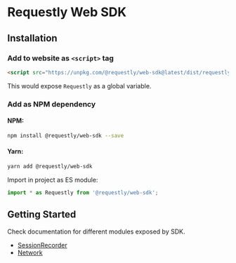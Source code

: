 # Requestly Web SDK

## Installation

### Add to website as `<script>` tag

```html
<script src="https://unpkg.com/@requestly/web-sdk@latest/dist/requestly-web-sdk.min.js" crossorigin></script>
```
This would expose `Requestly` as a global variable.

### Add as NPM dependency

#### NPM:
```sh
npm install @requestly/web-sdk --save 
```

#### Yarn:
```sh
yarn add @requestly/web-sdk
```

Import in project as ES module:
```javascript
import * as Requestly from '@requestly/web-sdk';
```

## Getting Started

Check documentation for different modules exposed by SDK.

- [SessionRecorder](documentation/SessionRecorder.md)
- [Network](documentation/Network.md)
